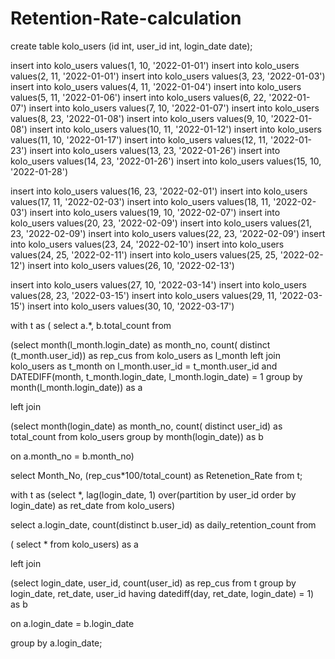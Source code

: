 # Retention-Rate-calculation


create table kolo_users
(id int, user_id int, login_date date);


insert into kolo_users values(1,    10,    '2022-01-01')
insert into kolo_users values(2,    11,    '2022-01-01')
insert into kolo_users values(3,    23,    '2022-01-03')
insert into kolo_users values(4,    11,    '2022-01-04')
insert into kolo_users values(5,    11,    '2022-01-06')
insert into kolo_users values(6,    22,    '2022-01-07') 
insert into kolo_users values(7,    10,    '2022-01-07')
insert into kolo_users values(8,    23,    '2022-01-08')
insert into kolo_users values(9,    10,    '2022-01-08')
insert into kolo_users values(10,   11,    '2022-01-12')
insert into kolo_users values(11,   10,    '2022-01-17')
insert into kolo_users values(12,   11,    '2022-01-23')
insert into kolo_users values(13,   23,    '2022-01-26')
insert into kolo_users values(14,   23,    '2022-01-26')
insert into kolo_users values(15,   10,    '2022-01-28')

insert into kolo_users values(16,    23,    '2022-02-01')
insert into kolo_users values(17,    11,    '2022-02-03')
insert into kolo_users values(18,    11,    '2022-02-03')
insert into kolo_users values(19,    10,    '2022-02-07')
insert into kolo_users values(20,    23,    '2022-02-09')
insert into kolo_users values(21,    23,    '2022-02-09') 
insert into kolo_users values(22,    23,    '2022-02-09')
insert into kolo_users values(23,    24,    '2022-02-10')
insert into kolo_users values(24,    25,    '2022-02-11')
insert into kolo_users values(25,    25,    '2022-02-12')
insert into kolo_users values(26,    10,    '2022-02-13')



insert into kolo_users values(27,   10,    '2022-03-14')
insert into kolo_users values(28,   23,    '2022-03-15')
insert into kolo_users values(29,   11,    '2022-03-15')
insert into kolo_users values(30,   10,    '2022-03-17')




with t as (
select a.*, b.total_count from

(select month(l_month.login_date) as month_no,
count( distinct (t_month.user_id)) as rep_cus
from kolo_users as l_month
left join kolo_users as t_month
on l_month.user_id = t_month.user_id
and DATEDIFF(month, t_month.login_date, l_month.login_date) = 1
group by month(l_month.login_date)) as a

left join

(select month(login_date) as month_no, count( distinct user_id) as total_count
from kolo_users 
group by month(login_date))  as b

on a.month_no = b.month_no)

select Month_No, (rep_cus*100/total_count) as Retenetion_Rate from t;



with t as 
(select *, 
lag(login_date, 1) over(partition by user_id order by login_date) as ret_date
from kolo_users)

select a.login_date, count(distinct b.user_id) as daily_retention_count
from 

( select * from
kolo_users) as a

left join

(select login_date, user_id, count(user_id) as rep_cus  from
t
group by login_date, ret_date, user_id
having datediff(day, ret_date, login_date) = 1) as b

on a.login_date = b.login_date

group by a.login_date;

